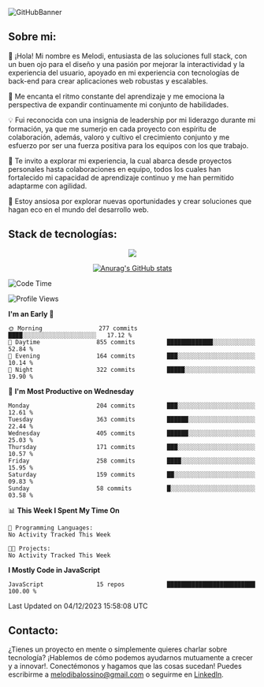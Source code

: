 ![GitHubBanner](https://github.com/MelBalossino/MelBalossino/assets/124601449/c1bfc12f-f708-4d5e-a44c-cbc714e582b2)

## Sobre mi:

🤗 ¡Hola! Mi nombre es Melodi, entusiasta de las soluciones full stack, con un buen ojo para el diseño y una pasión por mejorar la interactividad y la experiencia del usuario, apoyado en mi experiencia con tecnologías de back-end para crear aplicaciones web robustas y escalables.

🚀 Me encanta el ritmo constante del aprendizaje y me emociona la perspectiva de expandir continuamente mi conjunto de habilidades.

💡 Fui reconocida con una insignia de leadership por mi liderazgo durante mi formación, ya que me sumerjo en cada proyecto con espíritu de colaboración, además, valoro y cultivo el crecimiento conjunto y me esfuerzo por ser una fuerza positiva para los equipos con los que trabajo.

💼 Te invito a explorar mi experiencia, la cual abarca desde proyectos personales hasta colaboraciones en equipo, todos los cuales han fortalecido mi capacidad de aprendizaje continuo y me han permitido adaptarme con agilidad.

🤗 Estoy ansiosa por explorar nuevas oportunidades y crear soluciones que hagan eco en el mundo del desarrollo web. 

## Stack de tecnologías:
<p align="center">
  <a href="https://skillicons.dev">
    <img src="https://skillicons.dev/icons?i=js,html,css,react,vite,webpack,redux,nodejs,express,postgres,sequelize,git,github,vscode,figma,materialui" />
  </a>
</p>

<div align="center">
  
[![Anurag's GitHub stats](https://github-readme-stats.vercel.app/api?username=melbalossino&count_private=true&show_icons=true&theme=onedark)](https://github.com/anuraghazra/github-readme-stats)
</div>

<!--START_SECTION:waka-->
![Code Time](http://img.shields.io/badge/Code%20Time-0%20secs-blue)

![Profile Views](http://img.shields.io/badge/Profile%20Views-123-blue)

**I'm an Early 🐤** 

```text
🌞 Morning                277 commits         ████░░░░░░░░░░░░░░░░░░░░░   17.12 % 
🌆 Daytime                855 commits         █████████████░░░░░░░░░░░░   52.84 % 
🌃 Evening                164 commits         ███░░░░░░░░░░░░░░░░░░░░░░   10.14 % 
🌙 Night                  322 commits         █████░░░░░░░░░░░░░░░░░░░░   19.90 % 
```
📅 **I'm Most Productive on Wednesday** 

```text
Monday                   204 commits         ███░░░░░░░░░░░░░░░░░░░░░░   12.61 % 
Tuesday                  363 commits         ██████░░░░░░░░░░░░░░░░░░░   22.44 % 
Wednesday                405 commits         ██████░░░░░░░░░░░░░░░░░░░   25.03 % 
Thursday                 171 commits         ███░░░░░░░░░░░░░░░░░░░░░░   10.57 % 
Friday                   258 commits         ████░░░░░░░░░░░░░░░░░░░░░   15.95 % 
Saturday                 159 commits         ██░░░░░░░░░░░░░░░░░░░░░░░   09.83 % 
Sunday                   58 commits          █░░░░░░░░░░░░░░░░░░░░░░░░   03.58 % 
```


📊 **This Week I Spent My Time On** 

```text
💬 Programming Languages: 
No Activity Tracked This Week

🐱‍💻 Projects: 
No Activity Tracked This Week
```

**I Mostly Code in JavaScript** 

```text
JavaScript               15 repos            █████████████████████████   100.00 % 
```




 Last Updated on 04/12/2023 15:58:08 UTC
<!--END_SECTION:waka-->

## Contacto:
¿Tienes un proyecto en mente o simplemente quieres charlar sobre tecnología? ¡Hablemos de cómo podemos ayudarnos mutuamente a crecer y a innovar!. Conectémonos y hagamos que las cosas sucedan! Puedes escribirme a melodibalossino@gmail.com o seguirme en [LinkedIn](https://www.linkedin.com/in/melody-balossino-26745021b).


<!--
**MelBalossino/MelBalossino** is a ✨ _special_ ✨ repository because its `README.md` (this file) appears on your GitHub profile.



Here are some ideas to get you started:

- 🔭 I’m currently working on ...
- 🌱 I’m currently learning ...
- 👯 I’m looking to collaborate on ...
- 🤔 I’m looking for help with ...
- 💬 Ask me about ...
- 📫 How to reach me: ...
- 😄 Pronouns: ...
- ⚡ Fun fact: ...
-->
